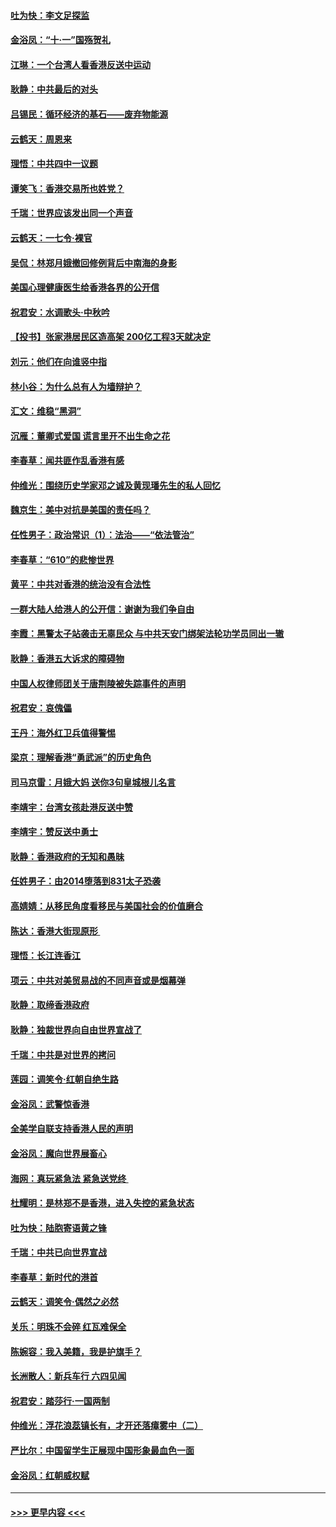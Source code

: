 #### [吐为快：李文足探监](../pages/nsc993/n11509622.md?t=09100200) 
#### [金浴凤：“十‧一”国殇贺礼](../pages/nsc993/n11509593.md?t=09100200) 
#### [江琳：一个台湾人看香港反送中运动](../pages/nsc993/n11509211.md?t=09100200) 
#### [耿静：中共最后的对头](../pages/nsc993/n11508308.md?t=09100200) 
#### [吕锡民：循环经济的基石——废弃物能源](../pages/nsc993/n11508212.md?t=09100200) 
#### [云鹤天：周恩来](../pages/nsc993/n11508055.md?t=09100200) 
#### [理悟：中共四中一议题](../pages/nsc993/n11507782.md?t=09100200) 
#### [谭笑飞：香港交易所也姓党？](../pages/nsc993/n11507753.md?t=09100200) 
#### [千瑞：世界应该发出同一个声音](../pages/nsc993/n11507290.md?t=09100200) 
#### [云鹤天：一七令‧裸官](../pages/nsc993/n11507177.md?t=09100200) 
#### [吴侃：林郑月娥撤回修例背后中南海的身影](../pages/nsc993/n11506876.md?t=09100200) 
#### [美国心理健康医生给香港各界的公开信](../pages/nsc993/n11506809.md?t=09100200) 
#### [祝君安：水调歌头‧中秋吟](../pages/nsc993/n11506758.md?t=09100200) 
#### [【投书】张家港居民区造高架 200亿工程3天就决定](../pages/nsc993/n11506682.md?t=09100200) 
#### [刘元：他们在向谁竖中指](../pages/nsc993/n11505384.md?t=09100200) 
#### [林小谷：为什么总有人为墙辩护？](../pages/nsc993/n11505226.md?t=09100200) 
#### [汇文：维稳“黑洞”](../pages/nsc993/n11504347.md?t=09100200) 
#### [沉雁：董卿式爱国 谎言里开不出生命之花](../pages/nsc993/n11503215.md?t=09100200) 
#### [李春草：闻共匪作乱香港有感](../pages/nsc993/n11503072.md?t=09100200) 
#### [仲维光：围绕历史学家邓之诚及黄现璠先生的私人回忆](../pages/nsc993/n11501330.md?t=09100200) 
#### [魏京生：美中对抗是美国的责任吗？](../pages/nsc993/n11500723.md?t=09100200) 
#### [任性男子：政治常识（1）：法治——“依法管治”](../pages/nsc993/n11500791.md?t=09100200) 
#### [李春草：“610”的悲惨世界](../pages/nsc993/n11501141.md?t=09100200) 
#### [黄平：中共对香港的统治没有合法性](../pages/nsc993/n11499473.md?t=09100200) 
#### [一群大陆人给港人的公开信：谢谢为我们争自由](../pages/nsc993/n11500402.md?t=09100200) 
#### [李霞：黑警太子站袭击无辜民众 与中共天安门绑架法轮功学员同出一辙](../pages/nsc993/n11499805.md?t=09100200) 
#### [耿静：香港五大诉求的障碍物](../pages/nsc993/n11497578.md?t=09100200) 
#### [中国人权律师团关于唐荆陵被失踪事件的声明](../pages/nsc993/n11500014.md?t=09100200) 
#### [祝君安：哀傀儡](../pages/nsc993/n11499776.md?t=09100200) 
#### [王丹：海外红卫兵值得警惕](../pages/nsc993/n11498138.md?t=09100200) 
#### [梁京：理解香港“勇武派”的历史角色](../pages/nsc993/n11498006.md?t=09100200) 
#### [司马京雷：月娥大妈  送你3句皇城根儿名言](../pages/nsc993/n11497885.md?t=09100200) 
#### [李靖宇：台湾女孩赴港反送中赞](../pages/nsc993/n11497721.md?t=09100200) 
#### [李靖宇：赞反送中勇士](../pages/nsc993/n11497452.md?t=09100200) 
#### [耿静：香港政府的无知和愚昧](../pages/nsc993/n11494238.md?t=09100200) 
#### [任姓男子：由2014堕落到831太子恐袭](../pages/nsc993/n11496683.md?t=09100200) 
#### [高婧婧：从移民角度看移民与美国社会的价值磨合](../pages/nsc993/n11495757.md?t=09100200) 
#### [陈达：香港大街现原形 ](../pages/nsc993/n11495441.md?t=09100200) 
#### [理悟：长江连香江](../pages/nsc993/n11495377.md?t=09100200) 
#### [项云：中共对美贸易战的不同声音或是烟幕弹](../pages/nsc993/n11494929.md?t=09100200) 
#### [耿静：取缔香港政府](../pages/nsc993/n11494218.md?t=09100200) 
#### [耿静：独裁世界向自由世界宣战了](../pages/nsc993/n11494190.md?t=09100200) 
#### [千瑞：中共是对世界的拷问](../pages/nsc993/n11493021.md?t=09100200) 
#### [莲园：调笑令‧红朝自绝生路](../pages/nsc993/n11493011.md?t=09100200) 
#### [金浴凤：武警惊香港](../pages/nsc993/n11492994.md?t=09100200) 
#### [全美学自联支持香港人民的声明](../pages/nsc993/n11492630.md?t=09100200) 
#### [金浴凤：魔向世界展畜心](../pages/nsc993/n11492599.md?t=09100200) 
#### [海网：真玩紧急法 紧急送党终 ](../pages/nsc993/n11492535.md?t=09100200) 
#### [杜耀明：是林郑不是香港，进入失控的紧急状态](../pages/nsc993/n11491420.md?t=09100200) 
#### [吐为快：陆胞寄语黄之锋](../pages/nsc993/n11491117.md?t=09100200) 
#### [千瑞：中共已向世界宣战](../pages/nsc993/n11490123.md?t=09100200) 
#### [李春草：新时代的港首](../pages/nsc993/n11489864.md?t=09100200) 
#### [云鹤天：调笑令·偶然之必然](../pages/nsc993/n11489701.md?t=09100200) 
#### [关乐：明珠不会碎 红瓦难保全](../pages/nsc993/n11489647.md?t=09100200) 
#### [陈婉容：我入美籍，我是护旗手？](../pages/nsc993/n11487908.md?t=09100200) 
#### [长洲散人：新兵车行 六四见闻](../pages/nsc993/n11487729.md?t=09100200) 
#### [祝君安：踏莎行‧一国两制](../pages/nsc993/n11487699.md?t=09100200) 
#### [仲维光：浮花浪蕊镇长有，才开还落瘴雾中（二）](../pages/nsc993/n11483286.md?t=09100200) 
#### [严比尔：中国留学生正展现中国形象最血色一面](../pages/nsc993/n11485145.md?t=09100200) 
#### [金浴凤：红朝威权赋](../pages/nsc993/n11485191.md?t=09100200) 

----
#### [ >>> 更早内容 <<< ](../indexes/nsc993-earlier.md)
